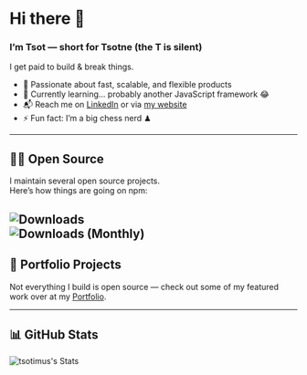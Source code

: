 # Hi there 👋  
### I’m Tsot — short for Tsotne (the T is silent)

I get paid to build & break things.

- 🔭 Passionate about fast, scalable, and flexible products  
- 🌱 Currently learning... probably another JavaScript framework 😂  
- 📬 Reach me on [LinkedIn](https://www.linkedin.com/in/tsotne-gvadzabia/) or via [my website](https://tsotne.co.uk/contact)  
- ⚡ Fun fact: I’m a big chess nerd ♟  

---

## 🧑‍💻 Open Source

I maintain several open source projects.  
Here’s how things are going on npm:

![Downloads](https://img.shields.io/npm-stat/dw/tsotrocki?label=downloads&style=flat-square)  
![Downloads (Monthly)](https://img.shields.io/npm-stat/dm/tsotrocki?label=downloads&style=flat-square)
---

## 🚀 Portfolio Projects

Not everything I build is open source — check out some of my featured work over at my [Portfolio](https://tsotne.co.uk/projects).

---

## 📊 GitHub Stats

![tsotimus's Stats](https://github-readme-stats.vercel.app/api?username=tsotimus&theme=vue-dark&show_icons=true&hide_border=true&count_private=true)
